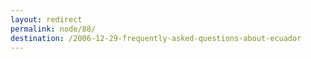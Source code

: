 ```yaml
---
layout: redirect
permalink: node/88/
destination: /2006-12-29-frequently-asked-questions-about-ecuador
---
```

